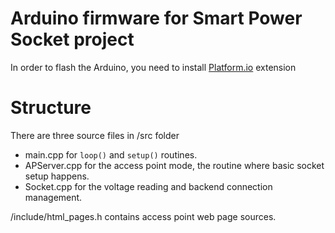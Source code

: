 # Arduino firmware for Smart Power Socket project
In order to flash the Arduino, you need to install [Platform.io](https://platformio.org/) extension

# Structure
There are three source files in /src folder
 - main.cpp for `loop()` and `setup()` routines.
 - APServer.cpp for the access point mode, the routine where basic socket setup happens.
 - Socket.cpp for the voltage reading and backend connection management.

/include/html_pages.h contains access point web page sources.